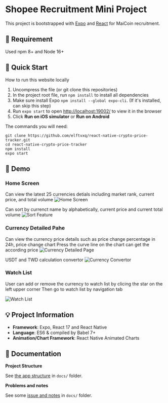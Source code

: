 # Shopee Recruitment Mini Project

This project is bootstrapped with [Expo](https://docs.expo.dev/) and [React](https://reactjs.org/) for MaiCoin recruitment.

## :mount_fuji: Requirement

Used npm 8+ and Node 16+

## :green_book: Quick Start

How to run this website locally

1. Uncompress the file (or git clone this repositories)
2. In the project root file, run `npm install` to install all dependencies
3. Make sure install Expo `npm install --global expo-cli`. (If it's installed, can skip this step)
4. Run `expo start` to open [http://localhost:19002/](http://localhost:19002/) to view it in the browser
5. Click **Run on iOS simulator** or **Run on Android**

The commands you will need:

```
git clone https://github.com/elftvxq/react-native-crypto-price-tracker.git
cd react-native-crypto-price-tracker
npm install
expo start
```

## :iphone: Demo

### Home Screen

Can view the latest 25 currencies detials including market rank, current price, and total volume
![Home Screen](https://i.imgur.com/KbbeWZc.jpg?3)

Can sort by currenct name by alphabetically, current price and current total volume
![Sort Feature](https://i.imgur.com/0vq7t9R.jpg?1)

### Currency Detailed Pahe

Can view the currency price details such as price change percentage in 24h, price change chart
Press the curve line on the chart can get the according price
![Currency Detailed Page](https://i.imgur.com/a4Be00b.jpg?1)

USDT and TWD calculation convertor
![Currency Convertor](https://i.imgur.com/8qCwBGV.jpg?1)

### Watch List

User can add or remove the currency to watch list by clicing the star on the left upper corner
Then go to watch list by navigation tab

![Watch List](https://i.imgur.com/XnXlFCM.jpg?1)

## :bulb: Project Information

- **Framework**: Expo, React 17 and React Native
- **Language**: ES6 & compiled by Babel 7+
- **Animation/Chart Framework**: React Native Animated Charts

## :jack_o_lantern: Documentation

**Project Structure**

See [the app structure](docs/structure.md) in `docs/` folder.

**Problems and notes**

See some [issue and notes](docs/problems-and-notes.md) in `docs/` folder.
